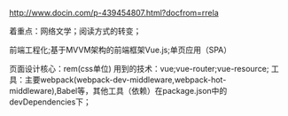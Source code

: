 http://www.docin.com/p-439454807.html?docfrom=rrela

着重点：网络文学；阅读方式的转变；

前端工程化;基于MVVM架构的前端框架Vue.js;单页应用（SPA）

页面设计核心：rem(css单位)
用到的技术：vue;vue-router;vue-resource;
工具：主要webpack(webpack-dev-middleware,webpack-hot-middleware),Babel等，其他工具（依赖）在package.json中的devDependencies下；
